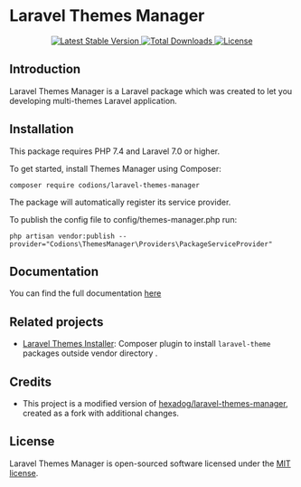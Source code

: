 # Laravel Themes Manager

<p align="center">
    <a href="https://packagist.org/packages/codions/laravel-themes-manager">
        <img src="https://poser.pugx.org/codions/laravel-themes-manager/v" alt="Latest Stable Version">
    </a>
    <a href="https://packagist.org/packages/codions/laravel-themes-manager">
        <img src="https://poser.pugx.org/codions/laravel-themes-manager/downloads" alt="Total Downloads">
    </a>
    <a href="https://packagist.org/packages/codions/laravel-themes-manager">
        <img src="https://poser.pugx.org/codions/laravel-themes-manager/license" alt="License">
    </a>
</p>

## Introduction
Laravel Themes Manager is a Laravel package which was created to let you developing multi-themes Laravel application.

## Installation
This package requires PHP 7.4 and Laravel 7.0 or higher.

To get started, install Themes Manager using Composer:
```shell
composer require codions/laravel-themes-manager
```

The package will automatically register its service provider.

To publish the config file to config/themes-manager.php run:
```shell
php artisan vendor:publish --provider="Codions\ThemesManager\Providers\PackageServiceProvider"
```

## Documentation
You can find the full documentation [here](docs)

## Related projects
- [Laravel Themes Installer](https://github.com/codions/laravel-themes-installer): Composer plugin to install `laravel-theme` packages outside vendor directory .

## Credits
- This project is a modified version of [hexadog/laravel-themes-manager](https://github.com/hexadog/laravel-themes-manager), created as a fork with additional changes.

## License
Laravel Themes Manager is open-sourced software licensed under the [MIT license](LICENSE).
